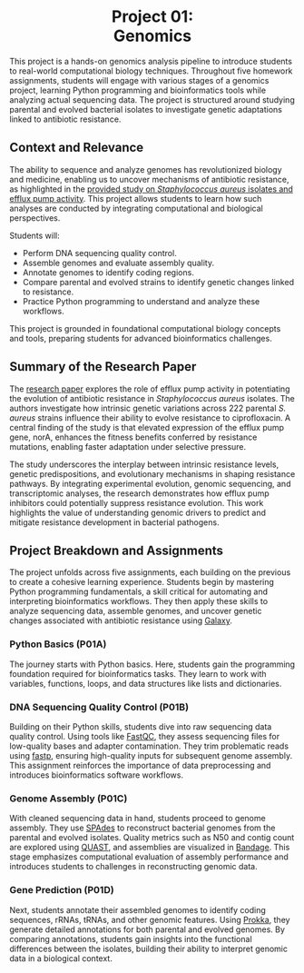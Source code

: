<h1 align="center">
 <b>Project 01:</b><br>
 Genomics
</h1>

<!-- https://www.nature.com/articles/s41467-020-17735-y -->

This project is a hands-on genomics analysis pipeline to introduce students to real-world computational biology techniques.
Throughout five homework assignments, students will engage with various stages of a genomics project, learning Python programming and bioinformatics tools while analyzing actual sequencing data.
The project is structured around studying parental and evolved bacterial isolates to investigate genetic adaptations linked to antibiotic resistance.

## Context and Relevance

The ability to sequence and analyze genomes has revolutionized biology and medicine, enabling us to uncover mechanisms of antibiotic resistance, as highlighted in the [provided study on *Staphylococcus aureus* isolates and efflux pump activity](https://www.nature.com/articles/s41467-020-17735-y).
This project allows students to learn how such analyses are conducted by integrating computational and biological perspectives.

Students will:

-   Perform DNA sequencing quality control.
-   Assemble genomes and evaluate assembly quality.
-   Annotate genomes to identify coding regions.
-   Compare parental and evolved strains to identify genetic changes linked to resistance.
-   Practice Python programming to understand and analyze these workflows.

This project is grounded in foundational computational biology concepts and tools, preparing students for advanced bioinformatics challenges.

## Summary of the Research Paper

The [research paper](https://www.nature.com/articles/s41467-020-17735-y) explores the role of efflux pump activity in potentiating the evolution of antibiotic resistance in *Staphylococcus aureus* isolates.
The authors investigate how intrinsic genetic variations across 222 parental *S. aureus* strains influence their ability to evolve resistance to ciprofloxacin.
A central finding of the study is that elevated expression of the efflux pump gene, norA, enhances the fitness benefits conferred by resistance mutations, enabling faster adaptation under selective pressure.

The study underscores the interplay between intrinsic resistance levels, genetic predispositions, and evolutionary mechanisms in shaping resistance pathways.
By integrating experimental evolution, genomic sequencing, and transcriptomic analyses, the research demonstrates how efflux pump inhibitors could potentially suppress resistance evolution.
This work highlights the value of understanding genomic drivers to predict and mitigate resistance development in bacterial pathogens.

## Project Breakdown and Assignments

The project unfolds across five assignments, each building on the previous to create a cohesive learning experience.
Students begin by mastering Python programming fundamentals, a skill critical for automating and interpreting bioinformatics workflows.
They then apply these skills to analyze sequencing data, assemble genomes, and uncover genetic changes associated with antibiotic resistance using [Galaxy](https://usegalaxy.org/).

### Python Basics (P01A)

The journey starts with Python basics.
Here, students gain the programming foundation required for bioinformatics tasks.
They learn to work with variables, functions, loops, and data structures like lists and dictionaries.

### DNA Sequencing Quality Control (P01B)

Building on their Python skills, students dive into raw sequencing data quality control.
Using tools like [FastQC](https://www.bioinformatics.babraham.ac.uk/projects/fastqc/), they assess sequencing files for low-quality bases and adapter contamination.
They trim problematic reads using [fastp](https://academic.oup.com/bioinformatics/article/34/17/i884/5093234), ensuring high-quality inputs for subsequent genome assembly.
This assignment reinforces the importance of data preprocessing and introduces bioinformatics software workflows.

### Genome Assembly (P01C)

With cleaned sequencing data in hand, students proceed to genome assembly.
They use [SPAdes](https://ablab.github.io/spades/) to reconstruct bacterial genomes from the parental and evolved isolates.
Quality metrics such as N50 and contig count are explored using [QUAST](https://github.com/ablab/quast), and assemblies are visualized in [Bandage](https://rrwick.github.io/Bandage/).
This stage emphasizes computational evaluation of assembly performance and introduces students to challenges in reconstructing genomic data.

### Gene Prediction (P01D)

Next, students annotate their assembled genomes to identify coding sequences, rRNAs, tRNAs, and other genomic features.
Using [Prokka](https://academic.oup.com/bioinformatics/article/30/14/2068/2390517), they generate detailed annotations for both parental and evolved genomes.
By comparing annotations, students gain insights into the functional differences between the isolates, building their ability to interpret genomic data in a biological context.

<!-- ### Sequence Alignment and Comparative Genomics (P01E)

The final assignment focuses on identifying genetic changes associated with antibiotic resistance.
Students align annotated genomes against a reference using [snippy](https://github.com/tseemann/snippy), uncovering single nucleotide polymorphisms (SNPs) and structural variations.
They correlate these changes with observed resistance levels, tying their bioinformatics analyses back to real-world phenotypes. -->
